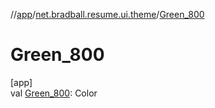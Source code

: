 //[app](../../index.md)/[net.bradball.resume.ui.theme](index.md)/[Green_800](-green_800.md)

# Green_800

[app]\
val [Green_800](-green_800.md): Color
